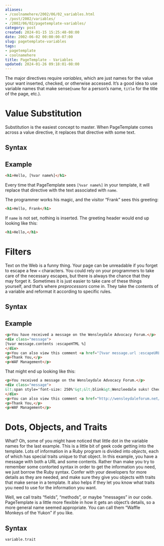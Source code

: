 ```yaml
---
aliases:
- /coolnamehere/2002/06/02_variables.html
- /post/2002/variables/
- /2002/06/02/pagetemplate-variables/
category: post
created: 2024-01-15 15:25:48-08:00
date: 2002-06-02 00:00:00-07:00
slug: pagetemplate-variables
tags:
- pagetemplate
- coolnamehere
title: PageTemplate - Variables
updated: 2024-01-26 09:18:01-08:00
---
```


The major directives require *variables*, which are just names for the value your want inserted, checked, or otherwise accessed. It’s a good idea to use variable names that make sense(`name` for a person’s name, `title` for the title of the page, etc.).

# Value Substitution

Substitution is the easiest concept to master. When PageTemplate comes across a value directive, it replaces that directive with some text.

## Syntax

## Example

````html
<h1>Hello, [%var name%]</h1>
````

Every time that PageTemplate sees `[%var name%]` in your template, it
will replace that directive with the text associated with `name`.

The programmer works his magic, and the visitor “Frank” sees this
greeting:

````html
<h1>Hello, Frank</h1>
````

If `name` is not set, nothing is inserted. The greeting header would end
up looking like this:

````html
<h1>Hello,</h1>
````

# Filters

Text on the Web is a funny thing. Your page can be unreadable if you
forget to escape a few `<` characters. You could rely on your
programmers to take care of the necessary escapes, but there is always
the chance that they may forget it. Sometimes it is just easier to take
care of these things yourself, and that’s where *preprocessors* come in.
They take the contents of a variable and reformat it according to
specific rules.

## Syntax

## Example

````html
<p>You have received a message on the Wensleydale Advocacy Forum.</p>
<div class="message">
[%var message.contents :escapeHTML %]
</div>
<p>You can also view this comment <a href="[%var message.url :escapeURL %]">here</a></p>
<p>Thank You,</p>
<p>WAF Management</p>
````

That might end up looking like this:

````html
<p>You received a message on the Wensleydale Advocacy Forum.</p>
<div class="message">
&lt;span style='font-size: 250%'&gt;&lt;blink&gt;Wenzleedale suks! Cheddr 4evar!!1!&lt;/blink&gt;&lt;/span&gt;
</div>
<p>You can also view this comment <a href="http://wensleydaleforum.net/messages/view/Wenzlee+Sucks%21">here</a></p>
<p>Thank You,</p>
<p>WAF Management</p>
````

# Dots, Objects, and Traits

What? Oh, some of you might have noticed that little dot in the variable
names for the last example. This is a little bit of geek code getting
into the template. Lots of information in a Ruby program is divided into
*objects*, each of which has special traits unique to that object. In
this example, you have a message with both a URL and some contents.
Rather than make you try to remember some contorted syntax in order to
get the information you need, we just borrow the Ruby syntax. Confer
with your developers for more details as they are needed, and make sure
they give you objects with traits that make sense in a template. It also
helps if they let you know what traits you need to use for the
information you want.

Well, we call traits “fields”, “methods”, or maybe “messages” in our
code. PageTemplate is a little more flexible in how it gets an object’s
details, so a more general name seemed appropriate. You can call them
“Waffle Monkeys of the Yukon” if you like.

## Syntax

````
variable.trait
````